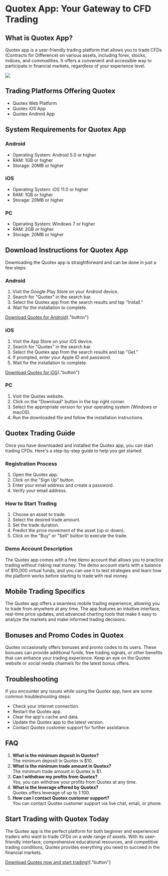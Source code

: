 # Quotex App: Your Gateway to CFD Trading

## What is Quotex App?

Quotex app is a user-friendly trading platform that allows you to trade
CFDs (Contracts for Difference) on various assets, including forex,
stocks, indices, and commodities. It offers a convenient and accessible
way to participate in financial markets, regardless of your experience
level.

[![](https://static.quotex.io/files/10_en/300_250.jpg)](https://traff.sbs/brokerqxlid)

## Trading Platforms Offering Quotex

-   Quotex Web Platform
-   Quotex iOS App
-   Quotex Android App

## System Requirements for Quotex App

### Android

-   Operating System: Android 5.0 or higher
-   RAM: 1GB or higher
-   Storage: 20MB or higher

### iOS

-   Operating System: iOS 11.0 or higher
-   RAM: 1GB or higher
-   Storage: 20MB or higher

### PC

-   Operating System: Windows 7 or higher
-   RAM: 2GB or higher
-   Storage: 20MB or higher

## Download Instructions for Quotex App

Downloading the Quotex app is straightforward and can be done in just a
few steps:

### Android

1.  Visit the Google Play Store on your Android device.
2.  Search for "Quotex" in the search bar.
3.  Select the Quotex app from the search results and tap
    "Install."
4.  Wait for the installation to complete.

[Download Quotex for
Android](\%22https://traff.sbs/quotexonelink\%22){."button"}

### iOS

1.  Visit the App Store on your iOS device.
2.  Search for "Quotex" in the search bar.
3.  Select the Quotex app from the search results and tap "Get."
4.  If prompted, enter your Apple ID and password.
5.  Wait for the installation to complete.

[Download Quotex for
iOS](\%22https://traff.sbs/quotexonelink\%22){."button"}

### PC

1.  Visit the Quotex website.
2.  Click on the "Download" button in the top right corner.
3.  Select the appropriate version for your operating system (Windows or
    macOS).
4.  Run the downloaded file and follow the installation instructions.

## Quotex Trading Guide

Once you have downloaded and installed the Quotex app, you can start
trading CFDs. Here\'s a step-by-step guide to help you get started:

### Registration Process

1.  Open the Quotex app.
2.  Click on the "Sign Up" button.
3.  Enter your email address and create a password.
4.  Verify your email address.

### How to Start Trading

1.  Choose an asset to trade.
2.  Select the desired trade amount.
3.  Set the trade duration.
4.  Predict the price movement of the asset (up or down).
5.  Click on the "Buy" or "Sell" button to execute the
    trade.

### Demo Account Description

The Quotex app comes with a free demo account that allows you to
practice trading without risking real money. The demo account starts
with a balance of \$10,000 virtual funds, and you can use it to test
strategies and learn how the platform works before starting to trade
with real money.

## Mobile Trading Specifics

The Quotex app offers a seamless mobile trading experience, allowing you
to trade from anywhere at any time. The app features an intuitive
interface, real-time price updates, and advanced charting tools that
make it easy to analyze the markets and make informed trading decisions.

## Bonuses and Promo Codes in Quotex

Quotex occasionally offers bonuses and promo codes to its users. These
bonuses can provide additional funds, free trading signals, or other
benefits that can enhance your trading experience. Keep an eye on the
Quotex website or social media channels for the latest bonus offers.

## Troubleshooting

If you encounter any issues while using the Quotex app, here are some
common troubleshooting steps:

-   Check your internet connection.
-   Restart the Quotex app.
-   Clear the app\'s cache and data.
-   Update the Quotex app to the latest version.
-   Contact Quotex customer support for further assistance.

## FAQ

1.  **What is the minimum deposit in Quotex?**\
    The minimum deposit in Quotex is \$10.
2.  **What is the minimum trade amount in Quotex?**\
    The minimum trade amount in Quotex is \$1.
3.  **Can I withdraw my profits from Quotex?**\
    Yes, you can withdraw your profits from Quotex at any time.
4.  **What is the leverage offered by Quotex?**\
    Quotex offers leverage of up to 1:100.
5.  **How can I contact Quotex customer support?**\
    You can contact Quotex customer support via live chat, email, or
    phone.

## Start Trading with Quotex Today

The Quotex app is the perfect platform for both beginner and experienced
traders who want to trade CFDs on a wide range of assets. With its
user-friendly interface, comprehensive educational resources, and
competitive trading conditions, Quotex provides everything you need to
succeed in the financial markets.

[Download Quotex now and start
trading!](\%22https://traff.sbs/quotexonelink\%22){."button"}

\`\`\`

